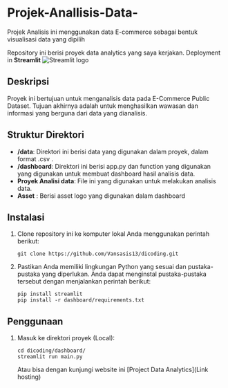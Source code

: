 # Projek-Anallisis-Data-
Projek Analisis ini menggunakan data E-commerce sebagai bentuk visualisasi data yang dipilih


Repository ini berisi proyek data analytics yang saya kerjakan. Deployment in **Streamlit** <img src="https://user-images.githubusercontent.com/7164864/217935870-c0bc60a3-6fc0-4047-b011-7b4c59488c91.png" alt="Streamlit logo"></img>

## Deskripsi

Proyek ini bertujuan untuk menganalisis data pada E-Commerce Public Dataset. Tujuan akhirnya adalah untuk menghasilkan wawasan dan informasi yang berguna dari data yang dianalisis.

## Struktur Direktori

- **/data**: Direktori ini berisi data yang digunakan dalam proyek, dalam format .csv .
- **/dashboard**: Direktori ini berisi app.py dan function yang digunakan yang digunakan untuk membuat dashboard hasil analisis data.
- **Proyek Analisi data**: File ini yang digunakan untuk melakukan analisis data.
- **Asset** : Berisi asset logo yang digunakan dalam dashboard

## Instalasi

1. Clone repository ini ke komputer lokal Anda menggunakan perintah berikut:

   ```shell
   git clone https://github.com/Vansasis13/dicoding.git
   ```

2. Pastikan Anda memiliki lingkungan Python yang sesuai dan pustaka-pustaka yang diperlukan. Anda dapat menginstal pustaka-pustaka tersebut dengan menjalankan perintah berikut:

   ```shell
   pip install streamlit
   pip install -r dashboard/requirements.txt
   ```

## Penggunaan

1. Masuk ke direktori proyek (Local):

   ```shell
   cd dicoding/dashboard/
   streamlit run main.py
   ```

   Atau bisa dengan kunjungi website ini [Project Data Analytics](Link hosting)
